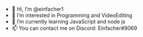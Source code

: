 - 👋 Hi, I’m @einfacher1
- 👀 I’m interested in Programming and VideoEditing
- 🌱 I’m currently learning JavaScript and node js
- 📫 You can contact me on Discord: Einfacher#9069

<!---
einfacher1/einfacher1 is a ✨ special ✨ repository because its `README.md` (this file) appears on your GitHub profile.
You can click the Preview link to take a look at your changes.
--->
